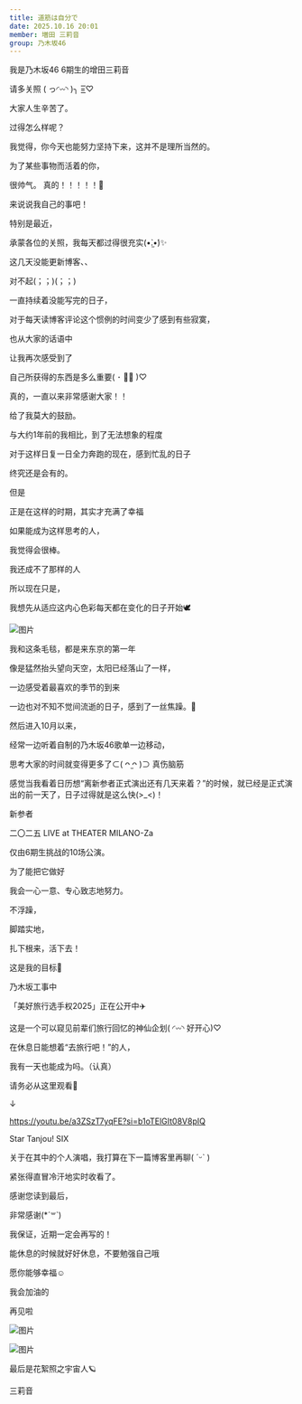 ```yaml
---
title: 道筋は自分で
date: 2025.10.16 20:01
member: 増田 三莉音
group: 乃木坂46
---
```


我是乃木坂46 6期生的增田三莉音

请多关照 ( っ︎︎◜𖥦◝ )╮ =͟͟͞͞♡




大家人生辛苦了。

过得怎么样呢？


我觉得，你今天也能努力坚持下来，这并不是理所当然的。



为了某些事物而活着的你，

很帅气。 真的！！！！！💐







来说说我自己的事吧！


特别是最近，

承蒙各位的关照，我每天都过得很充实(•̀.̫•́)✨



这几天没能更新博客、、

对不起(；；)(；；)


一直持续着没能写完的日子，

对于每天读博客评论这个惯例的时间变少了感到有些寂寞，

也从大家的话语中

让我再次感受到了

自己所获得的东西是多么重要( ･ ･̥ )♡



真的，一直以来非常感谢大家！！

给了我莫大的鼓励。





与大约1年前的我相比，到了无法想象的程度

对于这样日复一日全力奔跑的现在，感到忙乱的日子

终究还是会有的。


但是

正是在这样的时期，其实才充满了幸福


如果能成为这样思考的人，

我觉得会很棒。


我还成不了那样的人




所以现在只是，

我想先从适应这内心色彩每天都在变化的日子开始🕊️




![图片](https://www.nogizaka46.com/files/46/diary/n46/MEMBER/moblog/202510/mobGJYgzU.jpg)

我和这条毛毯，都是来东京的第一年




像是猛然抬头望向天空，太阳已经落山了一样，

一边感受着最喜欢的季节的到来

一边也对不知不觉间流逝的日子，感到了一丝焦躁。🍂



然后进入10月以来，

经常一边听着自制的乃木坂46歌单一边移动，

思考大家的时间就变得更多了⊂( ᴖ ̫ᴖ )⊃ 真伤脑筋



感觉当我看着日历想“离新参者正式演出还有几天来着？”的时候，就已经是正式演出的前一天了，日子过得就是这么快(>_<)！



新参者

二〇二五 LIVE at THEATER MILANO-Za


仅由6期生挑战的10场公演。


为了能把它做好

我会一心一意、专心致志地努力。




不浮躁，

脚踏实地，

扎下根来，活下去！


这是我的目标👤






乃木坂工事中



「美好旅行选手权2025」正在公开中✈️

这是一个可以窥见前辈们旅行回忆的神仙企划( ◜𖥦◝ 好开心)♡


在休息日能想着“去旅行吧！”的人，

我有一天也能成为吗。（认真）



请务必从这里观看🚄

↓

https://youtu.be/a3ZSzT7yqFE?si=b1oTElGIt08V8pIQ





Star Tanjou! SIX

关于在其中的个人演唱，我打算在下一篇博客里再聊( ˊᵕˋ )


紧张得直冒冷汗地实时收看了。




感谢您读到最后，

非常感谢(*ˊ꒳​ˋ)



我保证，近期一定会再写的！



能休息的时候就好好休息，不要勉强自己哦

愿你能够幸福☺️



我会加油的




再见啦






![图片](https://www.nogizaka46.com/files/46/diary/n46/MEMBER/moblog/202510/mobx2M9GH.jpg)


![图片](https://www.nogizaka46.com/files/46/diary/n46/MEMBER/moblog/202510/mobyb2HtF.jpg)


最后是花絮照之宇宙人🪐





三莉音
